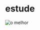 # estude
   ![o melhor](https://github.com/dionatas-thomaz/estudey/assets/143839442/2291ffca-7ea4-455c-80a2-14f11348bce4)
